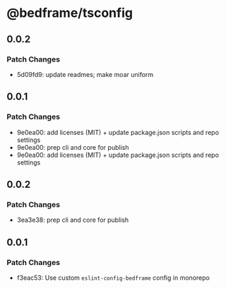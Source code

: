 # @bedframe/tsconfig

## 0.0.2

### Patch Changes

- 5d09fd9: update readmes; make moar uniform

## 0.0.1

### Patch Changes

- 9e0ea00: add licenses (MIT) + update package.json scripts and repo settings
- 9e0ea00: prep cli and core for publish
- 9e0ea00: add licenses (MIT) + update package.json scripts and repo settings

## 0.0.2

### Patch Changes

- 3ea3e38: prep cli and core for publish

## 0.0.1

### Patch Changes

- f3eac53: Use custom `eslint-config-bedframe` config in monorepo
